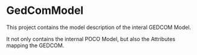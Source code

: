 ﻿# GedComModel

This project contains the model description of the interal GEDCOM Model.

It not only contains the internal POCO Model, but also the Attributes mapping the GEDCOM. 